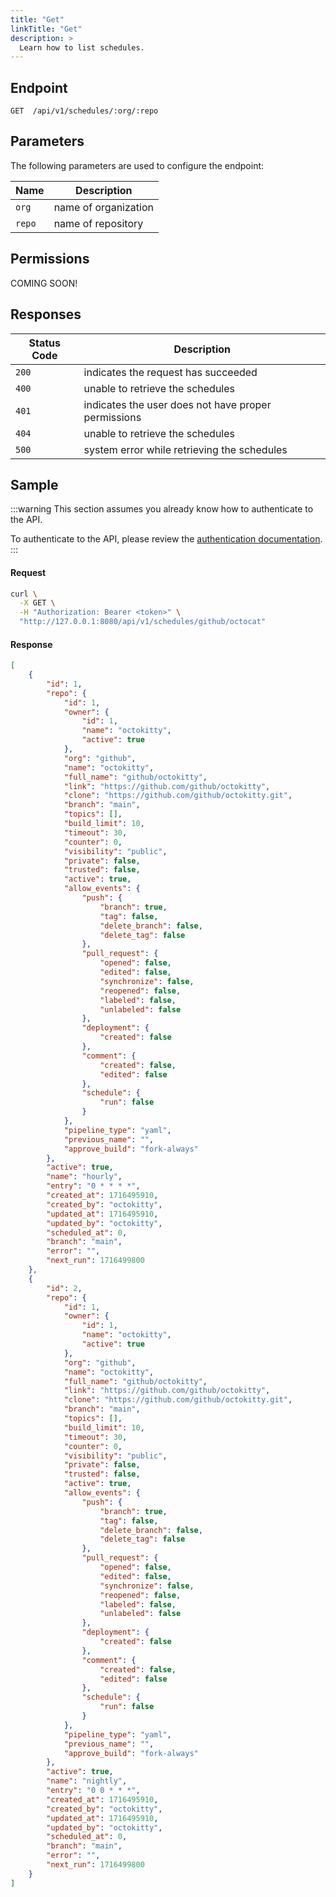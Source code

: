 ```yaml
---
title: "Get"
linkTitle: "Get"
description: >
  Learn how to list schedules.
---
```


## Endpoint

```
GET  /api/v1/schedules/:org/:repo
```

## Parameters

The following parameters are used to configure the endpoint:

| Name   | Description          |
|--------|----------------------|
| `org`  | name of organization |
| `repo` | name of repository   |

## Permissions

COMING SOON!

## Responses

| Status Code | Description                                         |
|-------------|-----------------------------------------------------|
| `200`       | indicates the request has succeeded                 |
| `400`       | unable to retrieve the schedules                    |
| `401`       | indicates the user does not have proper permissions |
| `404`       | unable to retrieve the schedules                    |
| `500`       | system error while retrieving the schedules         |

## Sample

:::warning
This section assumes you already know how to authenticate to the API.

To authenticate to the API, please review the [authentication documentation](/docs/reference/api/authentication/).
:::

#### Request

```sh
curl \
  -X GET \
  -H "Authorization: Bearer <token>" \
  "http://127.0.0.1:8080/api/v1/schedules/github/octocat"
```

#### Response

```json
[
	{
		"id": 1,
		"repo": {
			"id": 1,
			"owner": {
				"id": 1,
				"name": "octokitty",
				"active": true
			},
			"org": "github",
			"name": "octokitty",
			"full_name": "github/octokitty",
			"link": "https://github.com/github/octokitty",
			"clone": "https://github.com/github/octokitty.git",
			"branch": "main",
			"topics": [],
			"build_limit": 10,
			"timeout": 30,
			"counter": 0,
			"visibility": "public",
			"private": false,
			"trusted": false,
			"active": true,
			"allow_events": {
				"push": {
					"branch": true,
					"tag": false,
					"delete_branch": false,
					"delete_tag": false
				},
				"pull_request": {
					"opened": false,
					"edited": false,
					"synchronize": false,
					"reopened": false,
					"labeled": false,
					"unlabeled": false
				},
				"deployment": {
					"created": false
				},
				"comment": {
					"created": false,
					"edited": false
				},
				"schedule": {
					"run": false
				}
			},
			"pipeline_type": "yaml",
			"previous_name": "",
			"approve_build": "fork-always"
		},
		"active": true,
		"name": "hourly",
		"entry": "0 * * * *",
		"created_at": 1716495910,
		"created_by": "octokitty",
		"updated_at": 1716495910,
		"updated_by": "octokitty",
		"scheduled_at": 0,
		"branch": "main",
		"error": "",
		"next_run": 1716499800
	},
	{
		"id": 2,
		"repo": {
			"id": 1,
			"owner": {
				"id": 1,
				"name": "octokitty",
				"active": true
			},
			"org": "github",
			"name": "octokitty",
			"full_name": "github/octokitty",
			"link": "https://github.com/github/octokitty",
			"clone": "https://github.com/github/octokitty.git",
			"branch": "main",
			"topics": [],
			"build_limit": 10,
			"timeout": 30,
			"counter": 0,
			"visibility": "public",
			"private": false,
			"trusted": false,
			"active": true,
			"allow_events": {
				"push": {
					"branch": true,
					"tag": false,
					"delete_branch": false,
					"delete_tag": false
				},
				"pull_request": {
					"opened": false,
					"edited": false,
					"synchronize": false,
					"reopened": false,
					"labeled": false,
					"unlabeled": false
				},
				"deployment": {
					"created": false
				},
				"comment": {
					"created": false,
					"edited": false
				},
				"schedule": {
					"run": false
				}
			},
			"pipeline_type": "yaml",
			"previous_name": "",
			"approve_build": "fork-always"
		},
		"active": true,
		"name": "nightly",
		"entry": "0 0 * * *",
		"created_at": 1716495910,
		"created_by": "octokitty",
		"updated_at": 1716495910,
		"updated_by": "octokitty",
		"scheduled_at": 0,
		"branch": "main",
		"error": "",
		"next_run": 1716499800
	}
]
```